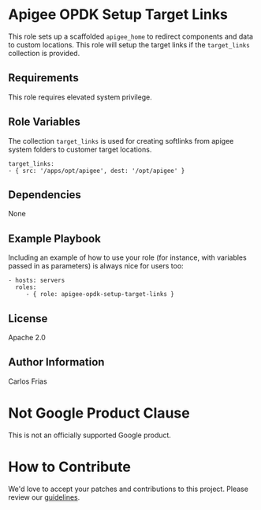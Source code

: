 Apigee OPDK Setup Target Links
=========

This role sets up a scaffolded `apigee_home` to redirect components and data to custom locations. 
This role will setup the target links if the `target_links` collection is provided.

Requirements
------------

This role requires elevated system privilege.

Role Variables
--------------
The collection `target_links` is used for creating softlinks from apigee system folders to customer target locations.

    target_links:
    - { src: '/apps/opt/apigee', dest: '/opt/apigee' }

Dependencies
------------

None

Example Playbook
----------------

Including an example of how to use your role (for instance, with variables passed in as parameters) is always nice for users too:

    - hosts: servers
      roles:
         - { role: apigee-opdk-setup-target-links }

License
-------

Apache 2.0

Author Information
------------------

Carlos Frias

<!-- BEGIN Google Required Disclaimer -->

# Not Google Product Clause

This is not an officially supported Google product.
<!-- END Google Required Disclaimer -->
<!-- BEGIN Google How To Contribute -->
# How to Contribute

We'd love to accept your patches and contributions to this project. Please review our [guidelines](CONTRIBUTING.md).
<!-- END Google How To Contribute -->
